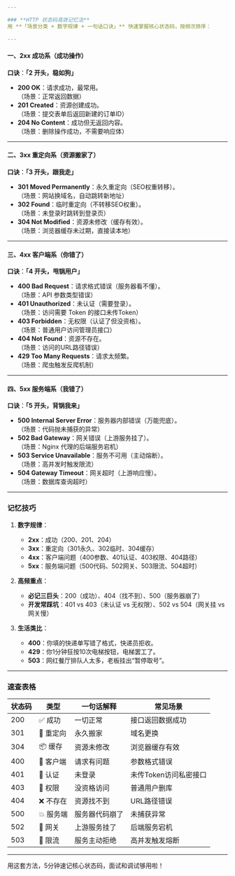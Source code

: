 ```yaml
---

### **HTTP 状态码高效记忆法**  
用 **「场景分类 + 数字规律 + 一句话口诀」** 快速掌握核心状态码，按频次排序：

---
```


#### **一、2xx 成功系（成功操作）**  
**口诀**：**「2 开头，稳如狗」**  
- **200 OK**：请求成功，最常用。  
  （场景：正常返回数据）  
- **201 Created**：资源创建成功。  
  （场景：提交表单后返回新建的订单ID）  
- **204 No Content**：成功但无返回内容。  
  （场景：删除操作成功，不需要响应体）

---

#### **二、3xx 重定向系（资源搬家了）**  
**口诀**：**「3 开头，跟我走」**  
- **301 Moved Permanently**：永久重定向（SEO权重转移）。  
  （场景：网站换域名，自动跳转新地址）  
- **302 Found**：临时重定向（不转移SEO权重）。  
  （场景：未登录时跳转到登录页）  
- **304 Not Modified**：资源未修改（缓存有效）。  
  （场景：浏览器缓存未过期，直接读本地）

---

#### **三、4xx 客户端系（你错了）**  
**口诀**：**「4 开头，甩锅用户」**  
- **400 Bad Request**：请求格式错误（服务器看不懂）。  
  （场景：API 参数类型错误）  
- **401 Unauthorized**：未认证（需要登录）。  
  （场景：访问需要 Token 的接口未传Token）  
- **403 Forbidden**：无权限（认证了但没资格）。  
  （场景：普通用户访问管理员接口）  
- **404 Not Found**：资源不存在。  
  （场景：访问的URL路径错误）  
- **429 Too Many Requests**：请求太频繁。  
  （场景：爬虫触发反爬机制）

---

#### **四、5xx 服务端系（我错了）**  
**口诀**：**「5 开头，背锅我来」**  
- **500 Internal Server Error**：服务器内部错误（万能兜底）。  
  （场景：代码抛未捕获的异常）  
- **502 Bad Gateway**：网关错误（上游服务挂了）。  
  （场景：Nginx 代理的后端服务宕机）  
- **503 Service Unavailable**：服务不可用（主动熔断）。  
  （场景：高并发时触发限流）  
- **504 Gateway Timeout**：网关超时（上游响应慢）。  
  （场景：数据库查询超时）

---

### **记忆技巧**  
1. **数字规律**：  
   - **2xx**：成功（200、201、204）  
   - **3xx**：重定向（301永久、302临时、304缓存）  
   - **4xx**：客户端问题（400参数、401认证、403权限、404路径）  
   - **5xx**：服务端问题（500代码、502网关、503限流、504超时）  

2. **高频重点**：  
   - **必记三巨头**：200（成功）、404（找不到）、500（服务器崩了）  
   - **开发常踩坑**：401 vs 403（未认证 vs 无权限）、502 vs 504（网关挂 vs 网关慢）

3. **生活类比**：  
   - **400**：你填的快递单写错了格式，快递员拒收。  
   - **429**：你1分钟狂按10次电梯按钮，电梯罢工了。  
   - **503**：网红餐厅排队人太多，老板挂出“暂停取号”。

---

### **速查表格**  
| 状态码 | 类型      | 一句话解释              | 常见场景               |  
|--------|-----------|-------------------------|-----------------------|  
| 200    | ✅ 成功    | 一切正常                | 接口返回数据成功       |  
| 301    | 🔀 重定向  | 永久搬家                | 域名更换              |  
| 304    | 📦 缓存    | 资源未修改              | 浏览器缓存有效        |  
| 400    | 🚫 客户端  | 请求有问题              | 参数格式错误          |  
| 401    | 🔐 认证    | 未登录                  | 未传Token访问私密接口 |  
| 403    | 🚷 权限    | 没资格访问              | 普通用户删库          |  
| 404    | ❌ 不存在  | 资源找不到              | URL路径错误           |  
| 500    | 💥 服务端  | 服务器代码崩了          | 未捕获异常            |  
| 502    | 🌉 网关    | 上游服务挂了            | 后端服务宕机          |  
| 503    | 🛑 限流    | 服务主动拒绝            | 高并发触发熔断        |  

---

用这套方法，5分钟速记核心状态码，面试和调试够用啦！
